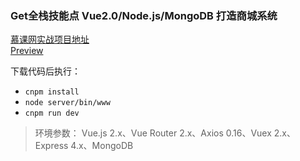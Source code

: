 ### Get全栈技能点 Vue2.0/Node.js/MongoDB 打造商城系统

[慕课网实战项目地址](http://coding.imooc.com/class/113.html)
<br/>
[Preview](http://www.pushishuang.cn:3000/#/)

下载代码后执行：
- `cnpm install`
- `node server/bin/www`
- `cnpm run dev`

>环境参数：
Vue.js 2.x、Vue Router 2.x、Axios 0.16、Vuex 2.x、Express 4.x、MongoDB
